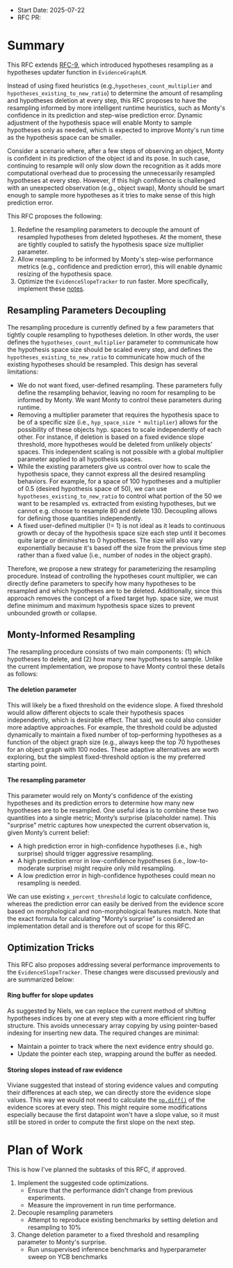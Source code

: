 - Start Date: 2025-07-22
- RFC PR:

# Summary

This RFC extends [RFC-9](https://github.com/thousandbrainsproject/tbp.monty/blob/main/rfcs/0009_hypotheses_resampling.md), which introduced hypotheses resampling as a hypotheses updater function in `EvidenceGraphLM`.

Instead of using fixed heuristics (e.g.,`hypotheses_count_multiplier` and `hypotheses_existing_to_new_ratio`) to
determine the amount of resampling and hypotheses deletion at every step, this RFC proposes to have the
resampling informed by more intelligent runtime heuristics, such as Monty's confidence in its prediction
and step-wise prediction error. Dynamic adjustment of the hypothesis space will enable Monty to sample
hypotheses only as needed, which is expected to improve Monty's run time as the hypothesis space can be smaller.

Consider a scenario where, after a few steps of observing an object, Monty is confident in its prediction of the object
id and its pose. In such case, continuing to resample will only slow down the recognition as it adds more computational
overhead due to processing the unnecessarily resampled hypotheses at every step. However, if this high confidence is
challenged with an unexpected observation (e.g., object swap), Monty should be smart enough to sample more hypotheses
as it tries to make sense of this high prediction error.

This RFC proposes the following:
1. Redefine the resampling parameters to decouple the amount of resampled hypotheses from deleted hypotheses. At the moment,
these are tightly coupled to satisfy the hypothesis space size multiplier parameter.
2. Allow resampling to be informed by Monty's step-wise performance metrics (e.g., confidence and prediction error), this will
enable dynamic resizing of the hypothesis space.
3. Optimize the `EvidenceSlopeTracker` to run faster. More specifically, implement these [notes](https://github.com/thousandbrainsproject/tbp.monty/blob/main/src/tbp/monty/frameworks/utils/evidence_matching.py?plain=1#L261-L271).


## Resampling Parameters Decoupling

The resampling procedure is currently defined by a few parameters that tightly couple resampling to hypotheses deletion.
In other words, the user defines the `hypotheses_count_multiplier` parameter to communicate how the hypothesis space size
should be scaled every step, and defines the `hypotheses_existing_to_new_ratio` to communicate how much of the existing
hypotheses should be resampled. This design has several limitations:
* We do not want fixed, user-defined resampling. These parameters fully define the resampling behavior, leaving no room for
resampling to be informed by Monty. We want Monty to control these parameters during runtime.
* Removing a multiplier parameter that requires the hypothesis space to be of a specific size (i.e., `hyp_space_size * multiplier`)
allows for the possibility of these objects hyp. spaces to scale independently of each other. For instance, if deletion is
based on a fixed evidence slope threshold, more hypotheses would be deleted from unlikely objects' spaces. This
independent scaling is not possible with a global multiplier parameter applied to all hypothesis spaces.
* While the existing parameters give us control over how to scale the hypothesis space, they cannot express all the desired resampling
behaviors. For example, for a space of 100 hypotheses and a multiplier of 0.5 (desired
hypothesis space of 50), we can use `hypotheses_existing_to_new_ratio` to control what portion of the 50 we want to be resampled
vs. extracted from existing hypotheses, but we cannot e.g. choose to resample 80 and delete 130. Decoupling allows for defining those
quantities independently.
* A fixed user-defined multiplier (!= 1) is not ideal as it leads to continuous growth or decay of the hypothesis space size each step until
it becomes quite large or diminishes to 0 hypotheses. The size will also vary exponentially because it's based off
the size from the previous time step rather than a fixed value (i.e., number of nodes in the object graph).

Therefore, we propose a new strategy for parameterizing the resampling procedure. Instead of controlling the hypotheses count multiplier, we
can directly define parameters to specify how many hypotheses to be resampled and which hypotheses are to be deleted.
Additionally, since this approach removes the concept of a fixed target hyp. space size, we must define minimum and maximum hypothesis
space sizes to prevent unbounded growth or collapse.


## Monty-Informed Resampling

The resampling procedure consists of two main components: (1) which hypotheses to delete, and (2) how many new
hypotheses to sample. Unlike the current implementation, we propose to have Monty control these details as follows:

#### The deletion parameter

This will likely be a fixed threshold on the evidence slope. A fixed threshold
would allow different objects to scale their hypothesis spaces independently, which is desirable effect.
That said, we could also consider more adaptive approaches. For example, the threshold could
be adjusted dynamically to maintain a fixed number of top-performing hypotheses as a
function of the object graph size (e.g., always keep the top 70 hypotheses for an object graph with
100 nodes. These adaptive alternatives are worth exploring, but the simplest fixed-threshold option is the
my preferred starting point.

#### The resampling parameter

This parameter would rely on Monty's confidence of the existing hypotheses and its prediction
errors to determine how many new hypotheses are to be resampled. One useful idea is to combine
these two quantities into a single metric; Monty’s surprise (placeholder name).
This "surprise" metric captures how unexpected the current observation is, given Monty’s current belief:

* A high prediction error in high-confidence hypotheses (i.e., high surprise)
should trigger aggressive resampling.
* A high prediction error in low-confidence hypotheses (i.e., low-to-moderate
surprise) might require only mild resampling.
* A low prediction error in high-confidence hypotheses could mean no resampling is
needed.


We can use existing `x_percent_threshold` logic to calculate confidence, whereas the prediction error can 
easily be derived from the evidence score based on morphological and non-morphological features match. Note
that the exact formula for calculating "Monty’s surprise" is considered an implementation detail and is
therefore out of scope for this RFC.


## Optimization Tricks

This RFC also proposes addressing several performance improvements to the `EvidenceSlopeTracker`.
These changes were discussed previously and are summarized below:

#### Ring buffer for slope updates

As suggested by Niels, we can replace the current method of shifting hypotheses indices by
one at every step with a more efficient ring buffer structure. This avoids unnecessary
array copying by using pointer-based indexing for inserting new data. The required changes
are minimal:
* Maintain a pointer to track where the next evidence entry should go.
* Update the pointer each step, wrapping around the buffer as needed.

#### Storing slopes instead of raw evidence

Viviane suggested that instead of storing evidence values and computing their differences
at each step, we can directly store the evidence slope values. This way we would not need
to calculate the [`np.diff()`](https://github.com/thousandbrainsproject/tbp.monty/blob/main/src/tbp/monty/frameworks/utils/evidence_matching.py?plain=1#L380)
of the evidence scores at every step. This might require some modifications especially
because the first datapoint won't have a slope value, so it must still be stored in order
to compute the first slope on the next step.

# Plan of Work

This is how I've planned the subtasks of this RFC, if approved.

1. Implement the suggested code optimizations.
    * Ensure that the performance didn't change from previous experiments.
    * Measure the improvement in run time performance.
2. Decouple resampling parameters
    * Attempt to reproduce existing benchmarks by setting deletion and resampling to 10%
3. Change deletion parameter to a fixed threshold and resampling parameter to Monty's surprise.
    * Run unsupervised inference benchmarks and hyperparameter sweep on YCB benchmarks

 
